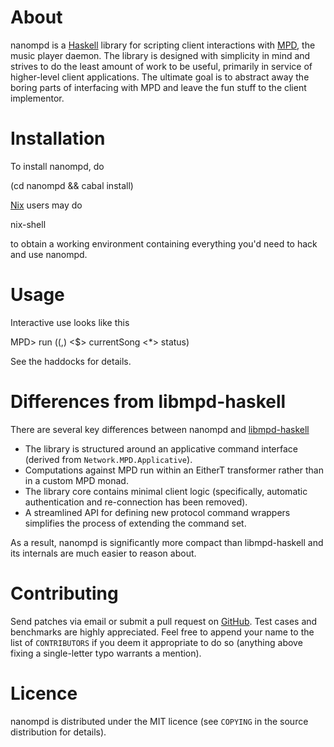 # About

nanompd is a [Haskell] library for scripting client interactions with
[MPD], the music player daemon.
The library is designed with simplicity in mind and strives to do
the least amount of work to be useful, primarily in service of
higher-level client applications.
The ultimate goal is to abstract away the boring parts of interfacing with
MPD and leave the fun stuff to the client implementor.

[Haskell]: http://haskell.org/
[MPD]: http://musicpd.org/

# Installation

To install nanompd, do

   (cd nanompd && cabal install)

[Nix] users may do

   nix-shell

to obtain a working environment containing everything you'd need to
hack and use nanompd.

[Nix]: https://nixos.org/

# Usage

Interactive use looks like this

   MPD> run ((,) <$> currentSong <*> status)

See the haddocks for details.

# Differences from libmpd-haskell

There are several key differences between
nanompd and [libmpd-haskell]

- The library is structured around an applicative command interface
  (derived from `Network.MPD.Applicative`).
- Computations against MPD run within an EitherT transformer rather
  than in a custom MPD monad.
- The library core contains minimal client logic (specifically,
  automatic authentication and re-connection has been removed).
- A streamlined API for defining new protocol command wrappers simplifies
  the process of extending the command set.

As a result, nanompd is significantly more compact than libmpd-haskell and
its internals are much easier to reason about.

[libmpd-haskell]: https://hackage.haskell.org/libmpd

# Contributing

Send patches via email or submit a pull request on [GitHub].
Test cases and benchmarks are highly appreciated.
Feel free to append your name to the list of `CONTRIBUTORS` if you deem it
appropriate to do so (anything above fixing a single-letter typo warrants
a mention).

[GitHub]: https://github.com/joachifm/nanompd

# Licence

nanompd is distributed under the MIT licence (see `COPYING` in the source
distribution for details).
